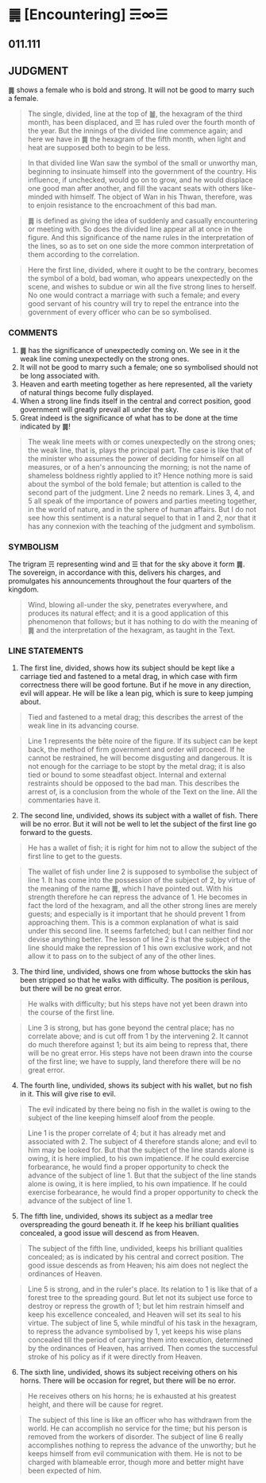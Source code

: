 # ䷫ [Encountering] ☴∞☰

## 011.111

## JUDGMENT

䷫ shows a female who is bold and strong. It will not be good to marry such a female.

> The single, divided, line at the top of ䷪, the hexagram of the third month, has been displaced, and ☰ has ruled over the fourth month of the year. But the innings of the divided line commence again; and here we have in ䷫ the hexagram of the fifth month, when light and heat are supposed both to begin to be less.

> In that divided line Wan saw the symbol of the small or unworthy man, beginning to insinuate himself into the government of the country. His influence, if unchecked, would go on to grow, and he would displace one good man after another, and fill the vacant seats with others like-minded with himself. The object of Wan in his Thwan, therefore, was to enjoin resistance to the encroachment of this bad man.

> ䷫ is defined as giving the idea of suddenly and casually encountering or meeting with. So does the divided line appear all at once in the figure. And this significance of the name rules in the interpretation of the lines, so as to set on one side the more common interpretation of them according to the correlation.

> Here the first line, divided, where it ought to be the contrary, becomes the symbol of a bold, bad woman, who appears unexpectedly on the scene, and wishes to subdue or win all the five strong lines to herself. No one would contract a marriage with such a female; and every good servant of his country will try to repel the entrance into the government of every officer who can be so symbolised.

### COMMENTS

1. ䷫ has the significance of unexpectedly coming on. We see in it the weak line coming unexpectedly on the strong ones.
2. It will not be good to marry such a female; one so symbolised should not be long associated with.
3. Heaven and earth meeting together as here represented, all the variety of natural things become fully displayed.
4. When a strong line finds itself in the central and correct position, good government will greatly prevail all under the sky.
5. Great indeed is the significance of what has to be done at the time indicated by ䷫!

> The weak line meets with or comes unexpectedly on the strong ones; the weak line, that is, plays the principal part. The case is like that of the minister who assumes the power of deciding for himself on all measures, or of a hen's announcing the morning; is not the name of shameless boldness rightly applied to it? Hence nothing more is said about the symbol of the bold female; but attention is called to the second part of the judgment.
Line 2 needs no remark. Lines 3, 4, and 5 all speak of the importance of powers and parties meeting together, in the world of nature, and in the sphere of human affairs. But I do not see how this sentiment is a natural sequel to that in 1 and 2, nor that it has any connexion with the teaching of the judgment and symbolism.

### SYMBOLISM

The trigram ☴ representing wind and ☰ that for the sky above it form ䷫. The sovereign, in accordance with this, delivers his charges, and promulgates his announcements throughout the four quarters of the kingdom.

> Wind, blowing all-under the sky, penetrates everywhere, and produces its natural effect; and it is a good application of this phenomenon that follows; but it has nothing to do with the meaning of ䷫ and the interpretation of the hexagram, as taught in the Text. 

### LINE STATEMENTS

1. The first line, divided, shows how its subject should be kept like a carriage tied and fastened to a metal drag, in which case with firm correctness there will be good fortune. But if he move in any direction, evil will appear. He will be like a lean pig, which is sure to keep jumping about.

> Tied and fastened to a metal drag; this describes the arrest of the weak line in its advancing course.

> Line 1 represents the bête noire of the figure. If its subject can be kept back, the method of firm government and order will proceed. If he cannot be restrained, he will become disgusting and dangerous. It is not enough for the carriage to be stopt by the metal drag; it is also tied or bound to some steadfast object. Internal and external restraints should be opposed to the bad man. This describes the arrest of, is a conclusion from the whole of the Text on the line. All the commentaries have it.

2. The second line, undivided, shows its subject with a wallet of fish. There will be no error. But it will not be well to let the subject of the first line go forward to the guests.

> He has a wallet of fish; it is right for him not to allow the subject of the first line to get to the guests.

> The wallet of fish under line 2 is supposed to symbolise the subject of line 1. It has come into the possession of the subject of 2, by virtue of the meaning of the name ䷫, which I have pointed out. With his strength therefore he can repress the advance of 1. He becomes in fact the lord of the hexagram, and all the other strong lines are merely guests; and especially is it important that he should prevent 1 from approaching them. This is a common explanation of what is said under this second line. It seems farfetched; but I can neither find nor devise anything better. The lesson of line 2 is that the subject of the line should make the repression of 1 his own exclusive work, and not allow it to pass on to the subject of any of the other lines.

3. The third line, undivided, shows one from whose buttocks the skin has been stripped so that he walks with difficulty. The position is perilous, but there will be no great error.

> He walks with difficulty; but his steps have not yet been drawn into the course of the first line.

> Line 3 is strong, but has gone beyond the central place; has no correlate above; and is cut off from 1 by the intervening 2. It cannot do much therefore against 1; but its aim being to repress that, there will be no great error. His steps have not been drawn into the course of the first line; we have to supply, land therefore there will be no great error.

4. The fourth line, undivided, shows its subject with his wallet, but no fish in it. This will give rise to evil.

> The evil indicated by there being no fish in the wallet is owing to the subject of the line keeping himself aloof from the people.

> Line 1 is the proper correlate of 4; but it has already met and associated with 2. The subject of 4 therefore stands alone; and evil to him may be looked for. But that the subject of the line stands alone is owing, it is here implied, to his own impatience. If he could exercise forbearance, he would find a proper opportunity to check the advance of the subject of line 1. But that the subject of the line stands alone is owing, it is here implied, to his own impatience. If he could exercise forbearance, he would find a proper opportunity to check the advance of the subject of line 1.

5. The fifth line, undivided, shows its subject as a medlar tree overspreading the gourd beneath it. If he keep his brilliant qualities concealed, a good issue will descend as from Heaven.

> The subject of the fifth line, undivided, keeps his brilliant qualities concealed; as is indicated by his central and correct position. The good issue descends as from Heaven; his aim does not neglect the ordinances of Heaven.

> Line 5 is strong, and in the ruler's place. Its relation to 1 is like that of a forest tree to the spreading gourd. But let not its subject use force to destroy or repress the growth of 1; but let him restrain himself and keep his excellence concealed, and Heaven will set its seal to his virtue. The subject of line 5, while mindful of his task in the hexagram, to repress the advance symbolised by 1, yet keeps his wise plans concealed till the period of carrying them into execution, determined by the ordinances of Heaven, has arrived. Then comes the successful stroke of his policy as if it were directly from Heaven.

6. The sixth line, undivided, shows its subject receiving others on his horns. There will be occasion for regret, but there will be no error.

> He receives others on his horns; he is exhausted at his greatest height, and there will be cause for regret.

> The subject of this line is like an officer who has withdrawn from the world. He can accomplish no service for the time; but his person is removed from the workers of disorder. The subject of line 6 really accomplishes nothing to repress the advance of the unworthy; but he keeps himself from evil communication with them. He is not to be charged with blameable error, though more and better might have been expected of him.
